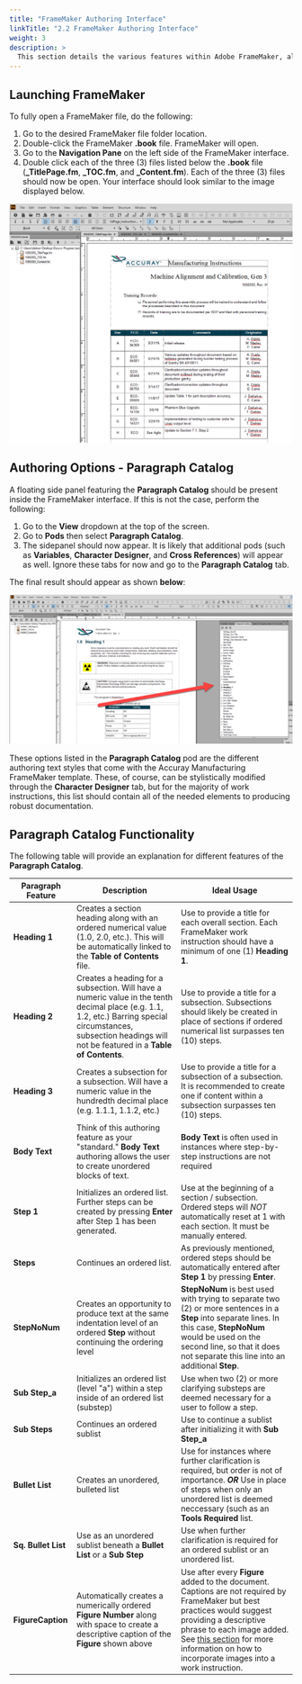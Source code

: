 ```yaml
---
title: "FrameMaker Authoring Interface"
linkTitle: "2.2 FrameMaker Authoring Interface"
weight: 3
description: >
  This section details the various features within Adobe FrameMaker, along with how to author using our unstructured (non-DITA/XML) template.
---
```



## Launching FrameMaker

To fully open a FrameMaker file, do the following:

1. Go to the desired FrameMaker file folder location.
2. Double-click the FrameMaker **.book** file. FrameMaker will open.
3. Go to the **Navigation Pane** on the left side of the FrameMaker interface. 
4. Double click each of the three (3) files listed below the **.book** file (**_TitlePage.fm**, **_TOC.fm**, and **_Content.fm**). Each of the three (3) files should now be open. Your interface should look similar to the image displayed below.

![alt text](https://github.com/taddieken95/Accuray_Tech_Comm_Guide/blob/master/img/FrameMaker%20Interface%20Example.png "FrameMaker Interface Example")

## Authoring Options - Paragraph Catalog

A floating side panel featuring the **Paragraph Catalog** should be present inside the FrameMaker interface. If this is not the case, perform the following:

1. Go to the **View** dropdown at the top of the screen.
2. Go to **Pods** then select **Paragraph Catalog**.
3. The sidepanel should now appear. It is likely that additional pods (such as **Variables**, **Character Designer**, and **Cross References**) will appear as well. Ignore these tabs for now and go to the **Paragraph Catalog** tab.

The final result should appear as shown **below**:

![alt text](https://github.com/taddieken95/Accuray_Tech_Comm_Guide/blob/master/img/Paragraph%20Catalog%20Tab.png "Paragraph Catalog Tab")

These options listed in the **Paragraph Catalog** pod are the different authoring text styles that come with the Accuray Manufacturing FrameMaker template. These, of course, can be stylistically modified through the **Character Designer** tab, but for the majority of work instructions, this list should contain all of the needed elements to producing robust documentation.

## Paragraph Catalog Functionality

The following table will provide an explanation for different features of the **Paragraph Catalog**.

|Paragraph Feature | Description | Ideal Usage|
|---------------------------|-------------|------------|
|**Heading 1**| Creates a section heading along with an ordered numerical value (1.0, 2.0, etc.). This will be automatically linked to the **Table of Contents** file.| Use to provide a title for each overall section. Each FrameMaker work instruction should have a minimum of one (1) **Heading 1**.|
|**Heading 2**| Creates a heading for a subsection. Will have a numeric value in the tenth decimal place (e.g. 1.1, 1.2, etc.) Barring special circumstances, subsection headings will not be featured in a **Table of Contents**. | Use to provide a title for a subsection. Subsections should likely be created in place of sections if ordered numerical list surpasses ten (10) steps.|
|**Heading 3**| Creates a subsection for a subsection. Will have a numeric value in the hundredth decimal place (e.g. 1.1.1, 1.1.2, etc.)| Use to provide a title for a subsection of a subsection. It is recommended to create one if content within a subsection surpasses ten (10) steps.|
|**Body Text**| Think of this authoring feature as your "standard." **Body Text** authoring allows the user to create unordered blocks of text.|  **Body Text** is often used in instances where step-by-step instructions are not required|
|**Step 1**| Initializes an ordered list. Further steps can be created by pressing **Enter** after Step 1 has been generated.| Use at the beginning of a section / subsection. Ordered steps will *NOT* automatically reset at 1 with each section. It must be manually entered.|
|**Steps**| Continues an ordered list.| As previously mentioned, ordered steps should be automatically entered after **Step 1** by pressing **Enter**.|
|**StepNoNum**| Creates an opportunity to produce text at the same indentation level of an ordered **Step** without continuing the ordering level| **StepNoNum** is best used with trying to separate two (2) or more sentences in a **Step** into separate lines. In this case, **StepNoNum** would be used on the second line, so that it does not separate this line into an additional **Step**.|
|**Sub Step_a**| Initializes an ordered list (level "a") within a step inside of an ordered list (substep)| Use when two (2) or more clarifying substeps are deemed necessary for a user to follow a step. |
|**Sub Steps**| Continues an ordered sublist| Use to continue a sublist after initializing it with **Sub Step_a**|
|**Bullet List**| Creates an unordered, bulleted list | Use for instances where further clarification is required, but order is not of importance. ***OR*** Use in place of steps when only an unordered list is deemed neccessary (such as an **Tools Required** list.|
|**Sq. Bullet List**| Use as an unordered sublist beneath a **Bullet List** or a **Sub Step**| Use when further clarification is required for an ordered sublist or an unordered list.|
|**FigureCaption**| Automatically creates a numerically ordered **Figure Number** along with space to create a descriptive caption of the **Figure** shown above | Use after every **Figure** added to the document. Captions are not required by FrameMaker but best practices would suggest providing a descriptive phrase to each image added. See [this section](https://github.com/taddieken95/Accuray_Tech_Comm_Guide/blob/master/Chapter%202:%20Adobe%20FrameMaker/Section%204:%20Uploading%20Images%20in%20FrameMaker.md) for more information on how to incorporate images into a work instruction.|
